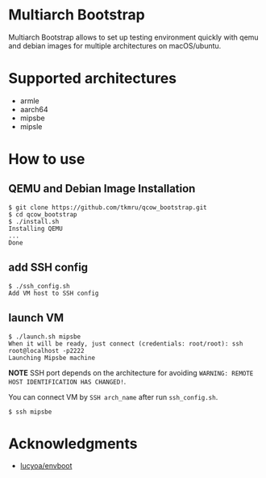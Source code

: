 # Multiarch Bootstrap

Multiarch Bootstrap allows to set up testing environment quickly with qemu and debian images for multiple architectures on macOS/ubuntu.

# Supported architectures

- armle
- aarch64
- mipsbe
- mipsle

# How to use
## QEMU and Debian Image Installation

```
$ git clone https://github.com/tkmru/qcow_bootstrap.git
$ cd qcow_bootstrap
$ ./install.sh
Installing QEMU
...
Done
```

## add SSH config

```
$ ./ssh_config.sh
Add VM host to SSH config
```

## launch VM

```
$ ./launch.sh mipsbe
When it will be ready, just connect (credentials: root/root): ssh root@localhost -p2222
Launching Mipsbe machine
```

**NOTE** SSH port depends on the architecture for avoiding `WARNING: REMOTE HOST IDENTIFICATION HAS CHANGED!`.

You can connect VM by `SSH arch_name` after run `ssh_config.sh`.

```
$ ssh mipsbe
```

# Acknowledgments

- [lucyoa/envboot](https://github.com/lucyoa/envboot)
